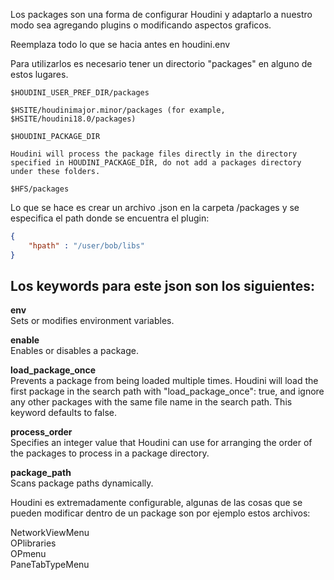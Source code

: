 Los packages son una forma de configurar Houdini y adaptarlo a nuestro modo sea agregando plugins o modificando aspectos graficos.

Reemplaza todo lo que se hacia antes en houdini.env

Para utilizarlos es necesario tener un directorio "packages" en alguno de estos lugares.
```
$HOUDINI_USER_PREF_DIR/packages

$HSITE/houdinimajor.minor/packages (for example, $HSITE/houdini18.0/packages)

$HOUDINI_PACKAGE_DIR

Houdini will process the package files directly in the directory specified in HOUDINI_PACKAGE_DIR, do not add a packages directory under these folders.

$HFS/packages
```
Lo que se hace es crear un archivo .json en la carpeta /packages y se especifica el path donde se encuentra el plugin:

```json
{
    "hpath" : "/user/bob/libs"
}
```

Los keywords para este json son los siguientes:
----
**env** \
Sets or modifies environment variables.

**enable** \
Enables or disables a package.

**load_package_once** \
Prevents a package from being loaded multiple times. Houdini will load the first package in the search path with "load_package_once": true, and ignore any other packages with the same file name in the search path. This keyword defaults to false.

**process_order** \
Specifies an integer value that Houdini can use for arranging the order of the packages to process in a package directory.

**package_path** \
Scans package paths dynamically.


Houdini es extremadamente configurable, algunas de las cosas que se pueden modificar dentro de un package son por ejemplo estos archivos:

NetworkViewMenu \
OPlibraries\
OPmenu\
PaneTabTypeMenu

